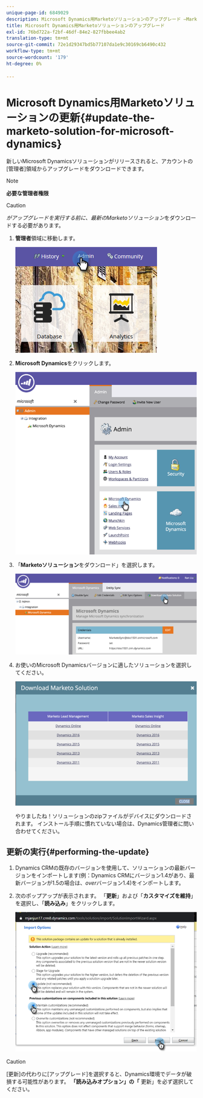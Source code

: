 ```yaml
---
unique-page-id: 6849029
description: Microsoft Dynamics用Marketoソリューションのアップグレード —Marketoドキュメント — 製品ドキュメント
title: Microsoft Dynamics用Marketoソリューションのアップグレード
exl-id: 76bd722a-f2bf-46df-84e2-827fbbee4ab2
translation-type: tm+mt
source-git-commit: 72e1d29347bd5b77107da1e9c30169cb6490c432
workflow-type: tm+mt
source-wordcount: '179'
ht-degree: 0%

---
```


# Microsoft Dynamics用Marketoソリューションの更新{#update-the-marketo-solution-for-microsoft-dynamics}

新しいMicrosoft Dynamicsソリューションがリリースされると、アカウントの[管理者]領域からアップグレードをダウンロードできます。

>[!NOTE]
>
>**必要な管理者権限**

>[!CAUTION]
>
>_がアップグレードを実行する前に、最新のMarketoソリューション_&#x200B;をダウンロードする必要があります。

1. **管理者**&#x200B;領域に移動します。

   ![](assets/admin.png)

1. **Microsoft Dynamics**&#x200B;をクリックします。

   ![](assets/image2015-3-16-10-3a51-3a25.png)

1. 「**Marketoソリューション**&#x200B;をダウンロード」を選択します。

   ![](assets/image2015-3-16-10-3a52-3a1.png)

1. お使いのMicrosoft Dynamicsバージョンに適したソリューションを選択してください。

   ![](assets/msd-online.png)

   やりましたね！ソリューションのzipファイルがデバイスにダウンロードされます。 インストール手順に慣れていない場合は、Dynamics管理者に問い合わせてください。

## 更新の実行{#performing-the-update}

1. Dynamics CRMの既存のバージョンを使用して、ソリューションの最新バージョンをインポートします(例：Dynamics CRMにバージョン1.4があり、最新バージョンが1.5の場合は、_over_&#x200B;バージョン1.4)をインポートします。

1. 次のポップアップが表示されます。 「**更新**」および「**カスタマイズを維持**」を選択し、「**読み込み**」をクリックします。

   ![](assets/update-the-marketo-solution-for-microsoft-dynamics-5.png)

>[!CAUTION]
>
>[更新]の代わりに[アップグレード]を選択すると、Dynamics環境でデータが破損する可能性があります。 **「読み込みオプション」の「** 更新」を必ず選択してください。
